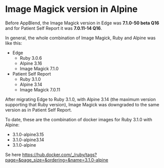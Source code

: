 # Image Magick version in Alpine

Before AppBlend, the Image Magick version in Edge was **7.1.0-50 beta Q16** and for Patient Self Report it was **7.0.11-14 Q16**.

In general, the whole combination of Image Magick, Ruby and Alpine was like this:

- Edge
	- Ruby 3.0.6
	- Alpine 3.16
	- Image Magick 7.1.0
- Patient Self Report
	- Ruby 3.1.0
	- Alpine 3.14
	- Image Magick 7.0.11

After migrating Edge to Ruby 3.1.0, with Alpine 3.14 (the maximum version supporting that Ruby version), Image Magick was downgraded to the same version as in Patient Self Report.

To date, these are the combination of docker images for Ruby 3.1.0 with Alpine:
- 3.1.0-alpine3.15
- 3.1.0-alpine3.14
- 3.1.0-alpine

Se here https://hub.docker.com/_/ruby/tags?page=&page_size=&ordering=&name=3.1.0-alpine